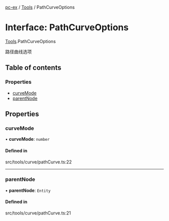 [pc-ex](https://github.com/TheFBplus/pc-ex/blob/master/docs/md/README.md) / [Tools](https://github.com/TheFBplus/pc-ex/blob/master/docs/md/modules/Tools.md) / PathCurveOptions

# Interface: PathCurveOptions

[Tools](https://github.com/TheFBplus/pc-ex/blob/master/docs/md/modules/Tools.md).PathCurveOptions

路径曲线选项

## Table of contents

### Properties

- [curveMode](https://github.com/TheFBplus/pc-ex/blob/master/docs/md/interfaces/Tools.PathCurveOptions.md#curvemode)
- [parentNode](https://github.com/TheFBplus/pc-ex/blob/master/docs/md/interfaces/Tools.PathCurveOptions.md#parentnode)

## Properties

### curveMode

• **curveMode**: `number`

#### Defined in

src/tools/curve/pathCurve.ts:22

___

### parentNode

• **parentNode**: `Entity`

#### Defined in

src/tools/curve/pathCurve.ts:21
